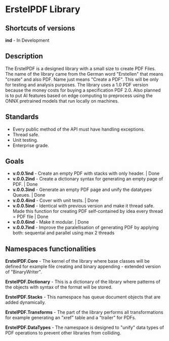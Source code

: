 # ErstelPDF Library

## Shortcuts of versions

**ind** - In Development

## Description

The ErstelPDF is a designed library with a small size to create PDF Files. The name of the library came from the German word "Erstellen" that means "create" and also PDF. Name just means "Create a PDF". This will be only for testing and analysis purposes. The library uses a 1.0 PDF version because the money costs for buying a specification PDF 2.0. Also planned is to put AI features based on edge computing to preprocess using the ONNX pretrained models that run locally on machines.

## Standards

- Every public method of the API must have handling exceptions.
- Thread safe.
- Unit testing.
- Enterprise grade.

## Goals

- **v.0.0.1ind** - Create an empty PDF with stacks with only header. | Done
- **v.0.0.2ind** - Create a dictionary syntax for generating an empty page of PDF. | Done
- **v.0.0.3ind** - Generate an empty PDF page and unify the datatypes Queues. | Done
- **v.0.0.4ind** - Cover with unit tests. | Done
- **v.0.0.5ind** - Identical with previous version and make it thread safe. Made this function for creating PDF self-contained by idea every thread = PDF file | Done
- **v.0.0.6ind** - Make it modular. | Done
- **v.0.0.7ind** - Improve the paralellisation of generating PDF by applying both: sequental and parallel using max 2 threads 

## Namespaces functionalities

**ErstelPDF.Core** - The kernel of the library where base classes will be defined for example file creating and binary appending - extended version of "BinaryWriter".

**ErstelPDF.Dictionary** - This is a dictionary of the library where patterns of the objects with syntax of the format will be stored.

**ErstelPDF.Stacks** - This namespace has queue document objects that are added dynamically.

**ErstelPDF.Transforms** - The part of the library performs all transformations for example generating an "xref" table and a "trailer" for PDFs.

**ErstelPDF.DataTypes** - The namespace is designed to "unify" data types of PDF operations to prevent other libraries from colliding.
